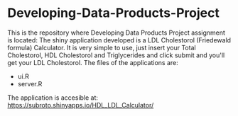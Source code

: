 Developing-Data-Products-Project
================================

This is the repository where Developing Data Products Project assignment is located:
The shiny application developed is a LDL Cholestorol (Friedewald formula) Calculator.
It is very simple to use, just insert your Total Cholestorol, HDL Cholestorol and Triglycerides and click submit and you'll get your LDL Cholestorol.
The files of the applications are:
* ui.R
* server.R

The application is accesible at: https://subroto.shinyapps.io/HDL_LDL_Calculator/


